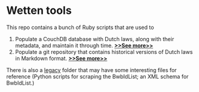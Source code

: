 Wetten tools
============

This repo contains a bunch of Ruby scripts that are used to

1. Populate a CouchDB database with Dutch laws, along with their metadata, and maintain it through time. 
**[>>See more>>](https://github.com/statengeneraal/tools-scripts/blob/master/scripts/laws_in_couchdb)**
2. Populate a git repository that contains historical versions of Dutch laws in Markdown format. 
**[>>See more>>](https://github.com/statengeneraal/tools-scripts/blob/master/scripts)**

There is also a [legacy](https://github.com/statengeneraal/tools-scripts/tree/master/legacy) folder that may have some interesting files for reference (Python scripts for scraping the BwbIdList; an XML schema for BwbIdList.)
